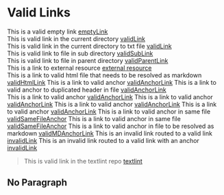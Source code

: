 # Valid Links
This is a valid empty link [emptyLink]()  
This is valid link in the current directory [validLink](linkTestFile.md)  
This is valid link in the current directory to txt file [validLink](linkTestTxtFile.txt)  
This is valid link to file in sub directory [validSubLink](./subDir/linkTestFile.md)  
This is valid link to file in parent directory [validParentLink](../linkTestFile.md)  
This is a link to external resource [external resource](https://google.com)  
This is a link to valid html file that needs to be resolved as markdown [validHtmlLink](linkTestFile.html)
This is a link to valid anchor [validAnchorLink](../linkTestFile.md#fundamentals)
This is a link to valid anchor to duplicated header in file [validAnchorLink](../linkTestFile.md#fundamentals-1)    
This is a link to valid anchor [validAnchorLink](../linkTestFile.md#api-overview)
This is a link to valid anchor [validAnchorLink](../linkTestFile.md#header-4)
This is a link to valid anchor [validAnchorLink](../linkTestFile.md#header-5)
This is a link to valid anchor [validAnchorLink](../linkTestFile.md#header-6)
This is a link to valid anchor in same file [validSameFileAnchor](#valid-links)
This is a link to valid anchor in same file [validSameFileAnchor](#no-paragraph)
This is a link to valid anchor in file to be resolved as markdown [validMDAnchorLink](../linkTestFile.html#header-5)
This is an invalid link routed to a valid link [invalidLink](../../linkTestFile.md)
This is an invalid link routed to a valid link with an anchor [invalidLink](../../linkTestFile.md#fundamentals)
 >This is valid link in the textlint repo [textlint](https://textlint.github.io)

## No Paragraph
